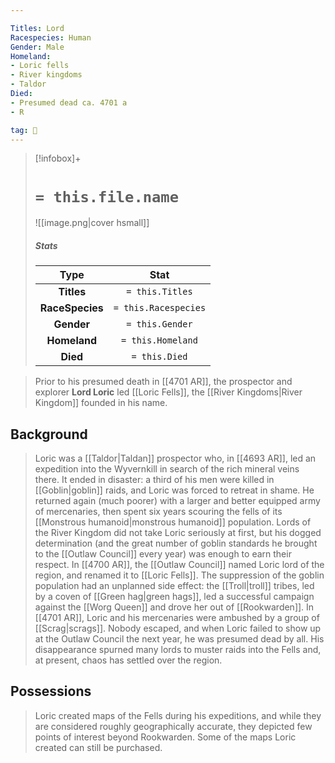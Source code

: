 ```yaml
---

Titles: Lord
Racespecies: Human
Gender: Male
Homeland:
- Loric fells
- River kingdoms
- Taldor
Died:
- Presumed dead ca. 4701 a
- R

tag: 👤️
---
```


> [!infobox]+
> #  `= this.file.name`
> ![[image.png|cover hsmall]]
> ##### Stats
> Type | Stat |
> :---: |:---:|
> **Titles** | `= this.Titles` |
> **RaceSpecies** | `= this.Racespecies` |
> **Gender** | `= this.Gender` |
> **Homeland** | `= this.Homeland` |
> **Died** | `= this.Died` |



> Prior to his presumed death in [[4701 AR]], the prospector and explorer **Lord Loric** led [[Loric Fells]], the [[River Kingdoms|River Kingdom]] founded in his name.


## Background

> Loric was a [[Taldor|Taldan]] prospector who, in [[4693 AR]], led an expedition into the Wyvernkill in search of the rich mineral veins there. It ended in disaster: a third of his men were killed in [[Goblin|goblin]] raids, and Loric was forced to retreat in shame. He returned again (much poorer) with a larger and better equipped army of mercenaries, then spent six years scouring the fells of its [[Monstrous humanoid|monstrous humanoid]] population.
> Lords of the River Kingdom did not take Loric seriously at first, but his dogged determination (and the great number of goblin standards he brought to the [[Outlaw Council]] every year) was enough to earn their respect. In [[4700 AR]], the [[Outlaw Council]] named Loric lord of the region, and renamed it to [[Loric Fells]].
> The suppression of the goblin population had an unplanned side effect: the [[Troll|troll]] tribes, led by a coven of [[Green hag|green hags]], led a successful campaign against the [[Worg Queen]] and drove her out of [[Rookwarden]]. In [[4701 AR]], Loric and his mercenaries were ambushed by a group of [[Scrag|scrags]]. Nobody escaped, and when Loric failed to show up at the Outlaw Council the next year, he was presumed dead by all. His disappearance spurned many lords to muster raids into the Fells and, at present, chaos has settled over the region.


## Possessions

> Loric created maps of the Fells during his expeditions, and while they are considered roughly geographically accurate, they depicted few points of interest beyond Rookwarden. Some of the maps Loric created can still be purchased.







